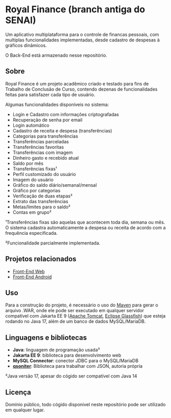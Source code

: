 
# Royal Finance (branch antiga do SENAI)

Um aplicativo multiplataforma 
para o controle de financas pessoais,
com multiplas funcionalidades implementadas,
desde cadastro de despesas à gráficos dinâmicos.

O Back-End está armazenado nesse repositório.

## Sobre

Royal Finance é um projeto acadêmico criado e testado
para fins de Trabalho de Conclusão de Curso, contendo dezenas
de funcionalidades feitas para satisfazer cada tipo de usuário.

Algumas funcionalidades disponíveis no sistema:
- Login e Cadastro com informações criptografadas
- Recuperação de senha por email
- Login automático
- Cadastro de receita e despesa (transferências)
- Categorias para transferências
- Transferências parceladas
- Transferências favoritas
- Transferências com imagem
- Dinheiro gasto e recebido atual
- Saldo por mês
- Transferências fixas¹
- Perfil customizado do usuário
- Imagem do usuário
- Gráfico do saldo diário/semanal/mensal
- Gráfico por categorias
- Verificação de duas etapas²
- Extrato das transferências
- Metas/limites para o saldo²
- Contas em grupo²

¹Transferências fixas são aquelas que acontecem toda
dia, semana ou mês. O sistema cadastra automaticamente
a despesa ou receita de acordo com a frequência especificada.

²Funcionalidade parcialmente implementada.

## Projetos relacionados

- [Front-End Web](https://github.com/Thiago9x/Projeto-Financias-TCC)
- [Front-End Android](https://github.com/thiagoJoseB/RoyalApp)

## Uso

Para a construção do projeto, é necessário o uso do 
[Maven](https://maven.apache.org/) para gerar o arquivo
.WAR, onde ele pode ser executado em qualquer servidor 
compatível com Jakarta EE 9
([Apache Tomcat](https://tomcat.apache.org/),
[Eclipse Glassfish](https://glassfish.org/)) que esteja
rodando no Java 17, além de um banco de dados MySQL/MariaDB.

## Linguagens e bibliotecas

- **Java**: linguagem de programação usada³
- **Jakarta EE 9**: biblioteca para desenvolvimento web
- **MySQL Connector**: conector JDBC para o MySQL/MariaDB
- [**qsoniter**](https://github.com/1chard/qsoniter): Biblioteca para trabalhar com JSON, autoria própria

³Java versão 17, apesar do cógido ser compatível com Java 14

## Licença

Domínio público, todo cógido disponível neste repositório 
pode ser utilizado em qualquer lugar.
